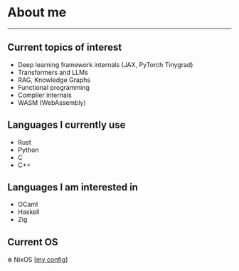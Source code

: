# About me

---

## Current topics of interest

- Deep learning framework internals (JAX, PyTorch Tinygrad)
- Transformers and LLMs
- RAG, Knowledge Graphs
- Functional programming
- Compiler internals
- WASM (WebAssembly)

## Languages I currently use

- Rust
- Python
- C
- C++

## Languages I am interested in

- OCaml
- Haskell
- Zig

## Current OS

❄️ NixOS [[my config]](https://github.com/shettysach/ice)
